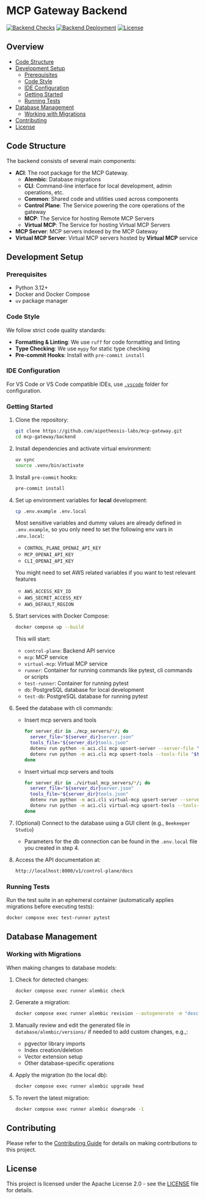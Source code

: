 # MCP Gateway Backend

[![Backend Checks](https://github.com/aipotheosis-labs/mcp-gateway/actions/workflows/backend-checks.yml/badge.svg)](https://github.com/aipotheosis-labs/mcp-gateway/actions/workflows/backend-checks.yml)
[![Backend Deployment](https://github.com/aipotheosis-labs/mcp-gateway/actions/workflows/backend-deployment.yml/badge.svg)](https://github.com/aipotheosis-labs/mcp-gateway/actions/workflows/backend-deployment.yml)
[![License](https://img.shields.io/badge/License-Apache_2.0-blue.svg)](https://opensource.org/licenses/Apache-2.0)

## Overview

- [Code Structure](#code-structure)
- [Development Setup](#development-setup)
   - [Prerequisites](#prerequisites)
   - [Code Style](#code-style)
   - [IDE Configuration](#ide-configuration)
   - [Getting Started](#getting-started)
   - [Running Tests](#running-tests)
- [Database Management](#database-management)
   - [Working with Migrations](#working-with-migrations)
- [Contributing](#contributing)
- [License](#license)


## Code Structure

The backend consists of several main components:

- **ACI**: The root package for the MCP Gateway.
  - **Alembic**: Database migrations
  - **CLI**: Command-line interface for local development, admin operations, etc.
  - **Common**: Shared code and utilities used across components
  - **Control Plane**: The Service powering the core operations of the gateway
  - **MCP**: The Service for hosting Remote MCP Servers
  - **Virtual MCP**: The Service for hosting Virtual MCP Servers
- **MCP Server**: MCP servers indexed by the MCP Gateway
- **Virtual MCP Server**: Virtual MCP servers hosted by **Virtual MCP** service

## Development Setup

### Prerequisites

- Python 3.12+
- Docker and Docker Compose
- `uv` package manager

### Code Style

We follow strict code quality standards:

- **Formatting & Linting**: We use `ruff` for code formatting and linting
- **Type Checking**: We use `mypy` for static type checking
- **Pre-commit Hooks**: Install with `pre-commit install`

### IDE Configuration

For VS Code or VS Code compatible IDEs, use [`.vscode`](../.vscode) folder for configuration.

### Getting Started

1. Clone the repository:

   ```bash
   git clone https://github.com/aipotheosis-labs/mcp-gateway.git
   cd mcp-gateway/backend
   ```

1. Install dependencies and activate virtual environment:

   ```bash
   uv sync
   source .venv/bin/activate
   ```

1. Install `pre-commit` hooks:

   ```bash
   pre-commit install
   ```

1. Set up environment variables for **local** development:

   ```bash
   cp .env.example .env.local
   ```

   Most sensitive variables and dummy values are already defined in `.env.example`, so you only need to set the following env vars in `.env.local`:

   - `CONTROL_PLANE_OPENAI_API_KEY`
   - `MCP_OPENAI_API_KEY`
   - `CLI_OPENAI_API_KEY`

   You might need to set AWS related variables if you want to test relevant features
   - `AWS_ACCESS_KEY_ID`
   - `AWS_SECRET_ACCESS_KEY`
   - `AWS_DEFAULT_REGION`

1. Start services with Docker Compose:

   ```bash
   docker compose up --build
   ```

   This will start:

   - `control-plane`: Backend API service
   - `mcp`: MCP service
   - `virtual-mcp`: Virtual MCP service
   - `runner`: Container for running commands like pytest, cli commands or scripts
   - `test-runner`: Container for running pytest
   - `db`: PostgreSQL database for local development
   - `test-db`: PostgreSQL database for running pytest

1. Seed the database with cli commands:

   - Insert mcp servers and tools

      ```bash
      for server_dir in ./mcp_servers/*/; do
        server_file="${server_dir}server.json"
        tools_file="${server_dir}tools.json"
        dotenv run python -m aci.cli mcp upsert-server --server-file "$server_file"
        dotenv run python -m aci.cli mcp upsert-tools --tools-file "$tools_file"
      done
      ```

   - Insert virtual mcp servers and tools

      ```bash
      for server_dir in ./virtual_mcp_servers/*/; do
        server_file="${server_dir}server.json"
        tools_file="${server_dir}tools.json"
        dotenv run python -m aci.cli virtual-mcp upsert-server --server-file "$server_file"
        dotenv run python -m aci.cli virtual-mcp upsert-tools --tools-file "$tools_file"
      done
      ```

1. (Optional) Connect to the database using a GUI client (e.g., `Beekeeper Studio`)

   - Parameters for the db connection can be found in the `.env.local` file you created in step 4.

1. Access the API documentation at:

   ```bash
   http://localhost:8000/v1/control-plane/docs
   ```

### Running Tests

Run the test suite in an ephemeral container (automatically applies migrations before executing tests):

```bash
docker compose exec test-runner pytest
```

## Database Management

### Working with Migrations

When making changes to database models:

1. Check for detected changes:

   ```bash
   docker compose exec runner alembic check
   ```

1. Generate a migration:

   ```bash
   docker compose exec runner alembic revision --autogenerate -m "description of changes"
   ```

1. Manually review and edit the generated file in `database/alembic/versions/` if needed to add custom changes, e.g.,:

   - pgvector library imports
   - Index creation/deletion
   - Vector extension setup
   - Other database-specific operations

1. Apply the migration (to the local db):

   ```bash
   docker compose exec runner alembic upgrade head
   ```

1. To revert the latest migration:

   ```bash
   docker compose exec runner alembic downgrade -1
   ```

## Contributing

Please refer to the [Contributing Guide](../CONTRIBUTING.md) for details on making contributions to this project.

## License

This project is licensed under the Apache License 2.0 - see the [LICENSE](../LICENSE) file for details.
